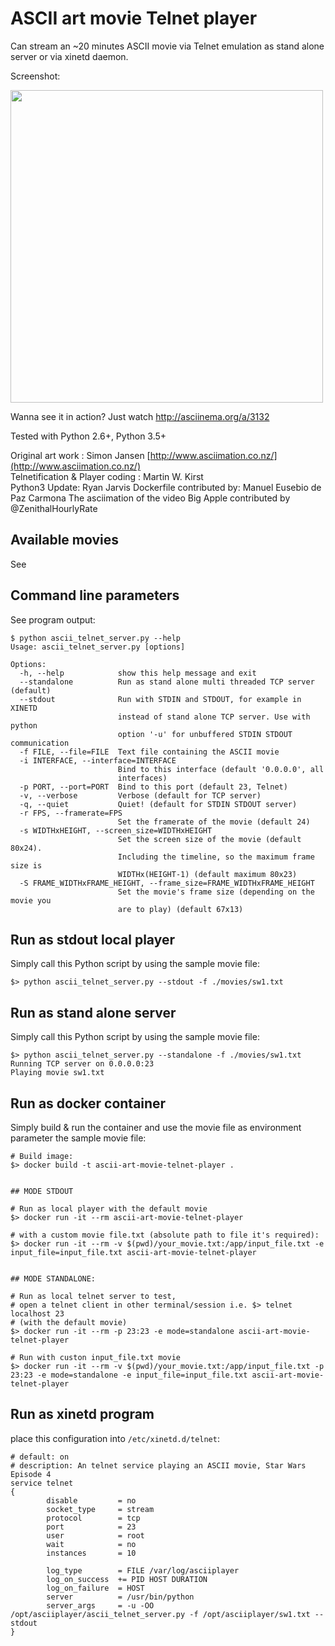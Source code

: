 ASCII art movie Telnet player
=============================

Can stream an ~20 minutes ASCII movie via Telnet emulation
as stand alone server or via xinetd daemon. 

Screenshot:

<img src="screenshots/example.gif?raw=true" width=500>

Wanna see it in action? Just watch http://asciinema.org/a/3132


Tested with Python 2.6+, Python 3.5+

Original art work : Simon Jansen [http://www.asciimation.co.nz/](http://www.asciimation.co.nz/)  
Telnetification & Player coding : Martin W. Kirst  
Python3 Update: Ryan Jarvis
Dockerfile contributed by: Manuel Eusebio de Paz Carmona
The asciimation of the video Big Apple contributed by @ZenithalHourlyRate

Available movies
----------------

See 

Command line parameters
-----------------------

See program output:

    $ python ascii_telnet_server.py --help
    Usage: ascii_telnet_server.py [options]
    
    Options:
      -h, --help            show this help message and exit
      --standalone          Run as stand alone multi threaded TCP server (default)
      --stdout              Run with STDIN and STDOUT, for example in XINETD
                            instead of stand alone TCP server. Use with python
                            option '-u' for unbuffered STDIN STDOUT communication
      -f FILE, --file=FILE  Text file containing the ASCII movie
      -i INTERFACE, --interface=INTERFACE
                            Bind to this interface (default '0.0.0.0', all
                            interfaces)
      -p PORT, --port=PORT  Bind to this port (default 23, Telnet)
      -v, --verbose         Verbose (default for TCP server)
      -q, --quiet           Quiet! (default for STDIN STDOUT server)
      -r FPS, --framerate=FPS
                            Set the framerate of the movie (default 24)
      -s WIDTHxHEIGHT, --screen_size=WIDTHxHEIGHT
                            Set the screen size of the movie (default 80x24).
                            Including the timeline, so the maximum frame size is
                            WIDTHx(HEIGHT-1) (default maximum 80x23)
      -S FRAME_WIDTHxFRAME_HEIGHT, --frame_size=FRAME_WIDTHxFRAME_HEIGHT
                            Set the movie's frame size (depending on the movie you
                            are to play) (default 67x13)

Run as stdout local player
--------------------------

Simply call this Python script by using the sample movie file:

    $> python ascii_telnet_server.py --stdout -f ./movies/sw1.txt

Run as stand alone server
-------------------------

Simply call this Python script by using the sample movie file:

    $> python ascii_telnet_server.py --standalone -f ./movies/sw1.txt
    Running TCP server on 0.0.0.0:23
    Playing movie sw1.txt

Run as docker container
-----------------------

Simply build & run the container and use the movie file as environment parameter the sample movie file:

    # Build image:
    $> docker build -t ascii-art-movie-telnet-player .
    
    
    ## MODE STDOUT
    
    # Run as local player with the default movie
    $> docker run -it --rm ascii-art-movie-telnet-player
    
    # with a custom movie file.txt (absolute path to file it's required):
    $> docker run -it --rm -v $(pwd)/your_movie.txt:/app/input_file.txt -e input_file=input_file.txt ascii-art-movie-telnet-player
    
    
    ## MODE STANDALONE:
    
    # Run as local telnet server to test,
    # open a telnet client in other terminal/session i.e. $> telnet localhost 23
    # (with the default movie)
    $> docker run -it --rm -p 23:23 -e mode=standalone ascii-art-movie-telnet-player
    
    # Run with custon input_file.txt movie
    $> docker run -it --rm -v $(pwd)/your_movie.txt:/app/input_file.txt -p 23:23 -e mode=standalone -e input_file=input_file.txt ascii-art-movie-telnet-player
    

Run as xinetd program
---------------------

place this configuration into `/etc/xinetd.d/telnet`:

    # default: on
    # description: An telnet service playing an ASCII movie, Star Wars Episode 4 
    service telnet
    {
            disable         = no
            socket_type     = stream
            protocol        = tcp
            port            = 23
            user            = root
            wait            = no
            instances       = 10
    
            log_type        = FILE /var/log/asciiplayer
            log_on_success  += PID HOST DURATION
            log_on_failure  = HOST
            server          = /usr/bin/python
            server_args     = -u -OO /opt/asciiplayer/ascii_telnet_server.py -f /opt/asciiplayer/sw1.txt --stdout
    }

